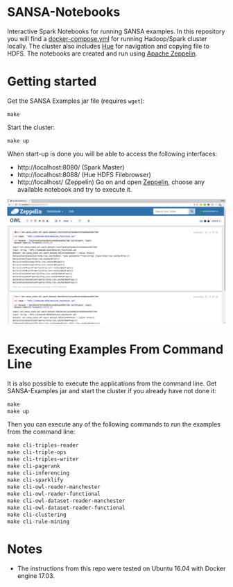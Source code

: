 # SANSA-Notebooks
Interactive Spark Notebooks for running SANSA examples.
In this repository you will find a [docker-compose.yml](./docker-compose.yml) for running Hadoop/Spark cluster locally.
The cluster also includes [Hue](http://gethue.com/) for navigation and copying file to HDFS.
The notebooks are created and run using [Apache Zeppelin](https://zeppelin.apache.org/).

# Getting started
Get the SANSA Examples jar file (requires ```wget```):
```
make
```
Start the cluster:
```
make up
```
When start-up is done you will be able to access the following interfaces:
* http://localhost:8080/ (Spark Master)
* http://localhost:8088/ (Hue HDFS Filebrowser)
* http://localhost/ (Zeppelin)
Go on and open [Zeppelin](http://localhost), choose any available notebook and try to execute it.

![Apache Zeppelin OWL](./docs/images/Zeppelin_OWL_Screenshot.png "Apache Zeppelin Running OWL Examples")

# Executing Examples From Command Line
It is also possible to execute the applications from the command line. Get SANSA-Examples jar and start the cluster if you already have not done it:
```
make
make up
```
Then you can execute any of the following commands to run the examples from the command line:
```
make cli-triples-reader
make cli-triple-ops
make cli-triples-writer
make cli-pagerank
make cli-inferencing
make cli-sparklify
make cli-owl-reader-manchester
make cli-owl-reader-functional
make cli-owl-dataset-reader-manchester
make cli-owl-dataset-reader-functional
make cli-clustering
make cli-rule-mining
```

# Notes
* The instructions from this repo were tested on Ubuntu 16.04 with Docker engine 17.03.
